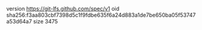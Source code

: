 version https://git-lfs.github.com/spec/v1
oid sha256:f3aa803cbf7398d5c1f9fdbe635f6a24d883a1de7be650ba05f53747a53d64a7
size 3475
